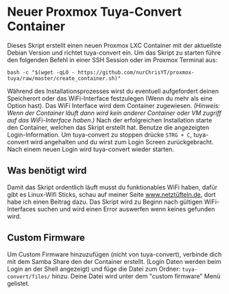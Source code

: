 # Neuer Proxmox Tuya-Convert Container

Dieses Skript erstellt einen neuen Proxmox LXC Container mit der aktuellste Debian Version und richtet tuya-convert ein. Um das Skript zu starten führe den folgenden Befehl in einer SSH Session oder im Proxmox Terminal aus:

```
bash -c "$(wget -qLO - https://github.com/nurChrisYT/proxmox-tuya/raw/master/create_container.sh)"
```

Während des Installationsprozesses wirst du eventuell aufgefordert deinen Speicherort oder das WiFi-Interface festzulegen (Wenn du mehr als eine Option hast). Das WiFi Interface wird dem Container zugewiesen. _(Hinweis: Wenn der Container läuft dann wird kein anderer Container oder VM zugriff auf das WiFi-Interface haben.)_ Nach der erfolgreichen Installation starte den Container, welchen das Skript erstellt hat. Benutze die angezeigten Login-Information. Um tuya-convert zu stoppen drücke `STRG + C`, tuya-convert wird angehalten und du wirst zum Login Screen zurückgebracht. Nach einem neuen Login wird tuya-convert wieder starten.

## Was benötigt wird

Damit das Skript ordentlich läuft musst du funktionables WiFi haben, dafür gibt es Linux-Wifi Sticks, schau auf meiner Seite www.netztüfteln.de, dort habe ich einen Beitrag dazu. Das Skript wird zu Beginn nach gültigen WiFi-Interfaces suchen und wird einen Error auswerfen wenn keines gefunden wird.

## Custom Firmware

Um Custom Firmware hinzuzufügen (nicht von tuya-convert), verbinde dich mit dem Samba Share den der Container erstellt. (Login Daten werden beim Login an der Shell angezeigt) und füge die Datei zum Ordner: `tuya-convert/files/` hinzu. Deine Datei wird unter dem "custom firmware" Menü gelistet.
